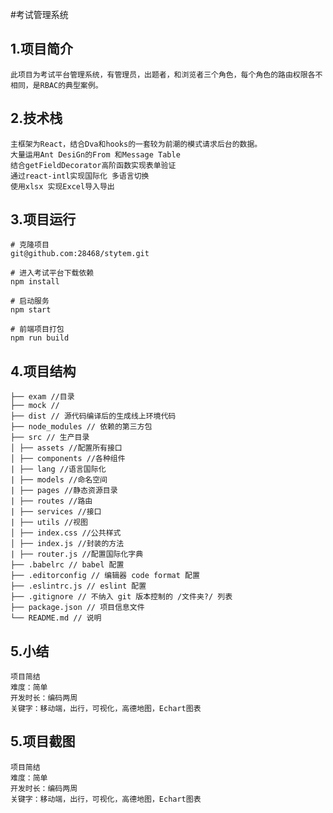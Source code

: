 #考试管理系统
<h2>1.项目简介</h2>

````
此项目为考试平台管理系统，有管理员，出题者，和浏览者三个角色，每个角色的路由权限各不相同，是RBAC的典型案例。

````
<h2>2.技术栈</h2>

````
主框架为React，结合Dva和hooks的一套较为前潮的模式请求后台的数据。
大量运用Ant DesiGn的From 和Message Table 
结合getFieldDecorator高阶函数实现表单验证
通过react-intl实现国际化 多语言切换
使用xlsx 实现Excel导入导出
````
<h2>3.项目运行</h2>

````
# 克隆项目
git@github.com:28468/stytem.git

# 进入考试平台下载依赖
npm install

# 启动服务
npm start 

# 前端项目打包
npm run build
````
<h2>4.项目结构</h2>

````
├── exam //目录
├── mock // 
├── dist // 源代码编译后的生成线上环境代码
├── node_modules // 依赖的第三方包
├── src // 生产目录
│ ├── assets //配置所有接口
│ ├── components //各种组件
| ├── lang //语言国际化
| ├── models //命名空间
| ├── pages //静态资源目录
| ├── routes //路由
| ├── services //接口
| ├── utils //视图
│ ├── index.css //公共样式
│ ├── index.js //封装的方法
| ├── router.js //配置国际化字典
├── .babelrc // babel 配置
├── .editorconfig // 编辑器 code format 配置
├── .eslintrc.js // eslint 配置
├── .gitignore // 不纳入 git 版本控制的 /文件夹?/ 列表
├── package.json // 项目信息文件
└── README.md // 说明

````
<h2>5.小结</h2>

````
项目简结
难度：简单
开发时长：编码两周
关键字：移动端，出行，可视化，高德地图，Echart图表
````
<h2>5.项目截图</h2>

````
项目简结
难度：简单
开发时长：编码两周
关键字：移动端，出行，可视化，高德地图，Echart图表

````
